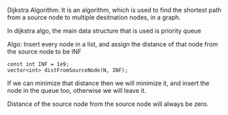 Dijkstra Algorithm: It is an algorithm, which is used to find the shortest path from a source node to multiple desitnation nodes, 
in a graph.

In dijkstra algo, the main data structure that is used is priority queue

Algo: 
Insert every node in a list, and assign the distance of that node from the source node to be INF

```
const int INF = 1e9;
vector<int> distFromSourceNode(N, INF);
```
If we can minimize that distance then we will minimize it, and insert the node in the queue too, otherwise we will leave it.

<p>
Distance of the source node from the source node will always be zero.
</p>

